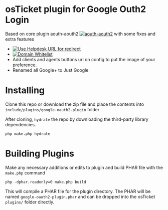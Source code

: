 osTicket plugin for Google Outh2 Login
=========================

Based on core plugin aouth-aouth2
[![aouth-aouth2](https://github.com/osTicket/osTicket-plugins/tree/develop/auth-oauth)](https://github.com/osTicket/osTicket-plugins/tree/develop/auth-oauth)
with some fixes and extra features
- [![Use Helpdesk URL for redirect](https://github.com/osTicket/osTicket-plugins/pull/121)](https://github.com/osTicket/osTicket-plugins/pull/121)
- [![Domain Whitelist](https://github.com/osTicket/osTicket-plugins/pull/122/files)](https://github.com/osTicket/osTicket-plugins/tree/develop/auth-oauth)
- Add clients and agents buttons url on config to put the image of your preference.
- Renamed all Google+ to Just Google


Installing
==========

Clone this repo or download the zip file and place the contents into
`include/plugins/google-oauth2-plugin` folder

After cloning, `hydrate` the repo by downloading the third-party library
dependencies.

    php make.php hydrate

Building Plugins
================
Make any necessary additions or edits to plugin and build PHAR file with
the `make.php` command

    php -dphar.readonly=0 make.php build

This will compile a PHAR file for the plugin directory. The PHAR will be
named `google-oauth2-plugin.phar` and can be dropped into the osTicket `plugins/` folder
directly.